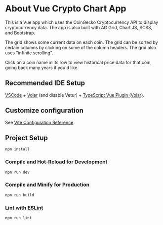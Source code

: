 # About Vue Crypto Chart App

This is a Vue app which uses the CoinGecko Cryptocurrency API to display cryptocurrency data. The app is also built with AG Grid, Chart JS, SCSS, and Bootstrap.

The grid shows some current data on each coin. The grid can be sorted by certain columns by clicking on some of the column headers. The grid also uses "infinite scrolling".

Click on a coin name in its row to view historical price data for that coin, going back many years if you'd like.

## Recommended IDE Setup

[VSCode](https://code.visualstudio.com/) + [Volar](https://marketplace.visualstudio.com/items?itemName=Vue.volar) (and disable Vetur) + [TypeScript Vue Plugin (Volar)](https://marketplace.visualstudio.com/items?itemName=Vue.vscode-typescript-vue-plugin).

## Customize configuration

See [Vite Configuration Reference](https://vitejs.dev/config/).

## Project Setup

```sh
npm install
```

### Compile and Hot-Reload for Development

```sh
npm run dev
```

### Compile and Minify for Production

```sh
npm run build
```

### Lint with [ESLint](https://eslint.org/)

```sh
npm run lint
```
